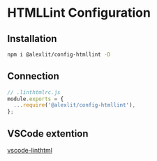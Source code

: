 # HTMLLint Configuration

## Installation

```sh
npm i @alexlit/config-htmllint -D
```

## Connection

```js
// .linthtmlrc.js
module.exports = {
  ...require('@alexlit/config-htmllint'),
};
```

## VSCode extention

[vscode-linthtml](https://marketplace.visualstudio.com/items?itemName=kamikillerto.vscode-linthtml)
